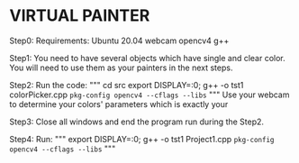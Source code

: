 # VIRTUAL PAINTER #
Step0:
Requirements:
Ubuntu 20.04
webcam
opencv4
g++

Step1:
You need to have several objects which have single and clear color. You will need to
use them as your painters in the next steps.

Step2:
Run the code: 
"""
cd src
export DISPLAY=:0; g++ -o tst1 colorPicker.cpp `pkg-config opencv4 --cflags --libs`
"""
Use your webcam to determine your colors' parameters which is exactly your 


Step3:
Close all windows and end the program run during the Step2.

Step4:
Run:
"""
export DISPLAY=:0; g++ -o tst1 Project1.cpp `pkg-config opencv4 --cflags --libs`
"""
